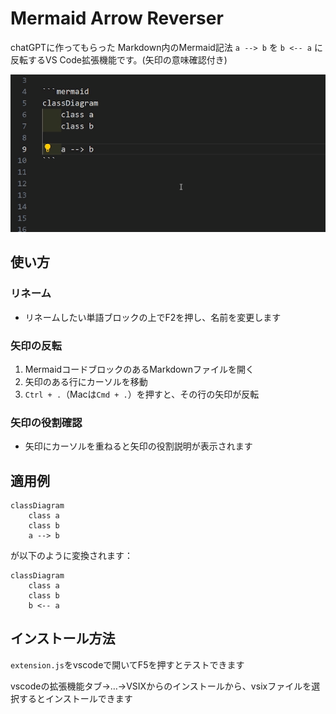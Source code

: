 # Mermaid Arrow Reverser

chatGPTに作ってもらった
Markdown内のMermaid記法 `a --> b` を `b <-- a` に反転するVS Code拡張機能です。(矢印の意味確認付き)

![](https://raw.githubusercontent.com/OmojiP/mermaid-arrow-reverser/main/img/use.gif)


## 使い方

### リネーム

- リネームしたい単語ブロックの上でF2を押し、名前を変更します

### 矢印の反転

1. MermaidコードブロックのあるMarkdownファイルを開く
2. 矢印のある行にカーソルを移動
3. `Ctrl + .`（Macは`Cmd + .`）を押すと、その行の矢印が反転

### 矢印の役割確認

- 矢印にカーソルを重ねると矢印の役割説明が表示されます

## 適用例

```mermaid
classDiagram
    class a
    class b
    a --> b
```
が以下のように変換されます：

```mermaid
classDiagram
    class a
    class b
    b <-- a
```

## インストール方法

`extension.js`をvscodeで開いてF5を押すとテストできます

vscodeの拡張機能タブ→…→VSIXからのインストールから、vsixファイルを選択するとインストールできます
